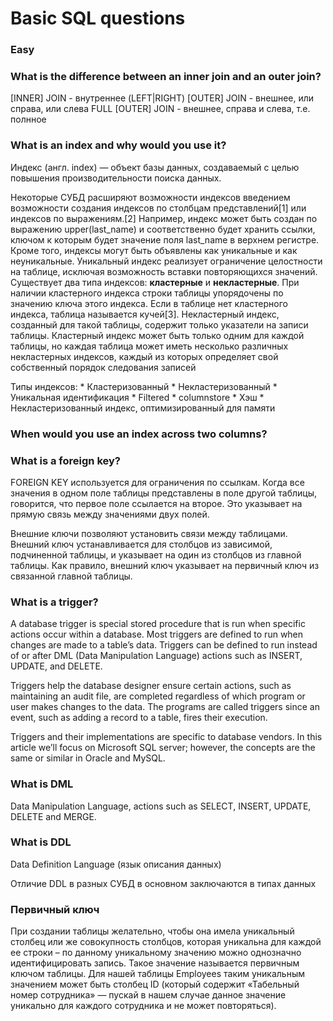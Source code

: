 # Basic SQL questions

### Easy

### What is the difference between an inner join and an outer join?

[INNER] JOIN - внутреннее
(LEFT|RIGHT) [OUTER] JOIN - внешнее, или справа, или слева
FULL [OUTER] JOIN - внешнее, справа и слева, т.е. полнное

### What is an index and why would you use it?

Индекс (англ. index) — объект базы данных, создаваемый с целью повышения производительности поиска данных.

Некоторые СУБД расширяют возможности индексов введением возможности создания индексов по столбцам представлений[1] или индексов по выражениям.[2] Например, индекс может быть создан по выражению upper(last_name) и соответственно будет хранить ссылки, ключом к которым будет значение поля last_name в верхнем регистре. Кроме того, индексы могут быть объявлены как уникальные и как неуникальные. Уникальный индекс реализует ограничение целостности на таблице, исключая возможность вставки повторяющихся значений.  
Существует два типа индексов: **кластерные** и **некластерные**. При наличии кластерного индекса строки таблицы упорядочены по значению ключа этого индекса. Если в таблице нет кластерного индекса, таблица называется кучей[3]. Некластерный индекс, созданный для такой таблицы, содержит только указатели на записи таблицы. Кластерный индекс может быть только одним для каждой таблицы, но каждая таблица может иметь несколько различных некластерных индексов, каждый из которых определяет свой собственный порядок следования записей

Типы индексов:
    * Кластеризованный
    * Некластеризованный
    * Уникальная идентификация
    * Filtered
    * columnstore
    * Хэш
    * Некластеризованный индекс, оптимизированный для памяти

### When would you use an index across two columns?

### What is a foreign key?

FOREIGN KEY используется для ограничения по ссылкам.
Когда все значения в одном поле таблицы представлены в поле другой таблицы, говорится, что первое поле ссылается на второе. Это указывает на прямую связь между значениями двух полей.

Внешние ключи позволяют установить связи между таблицами. Внешний ключ устанавливается для столбцов из зависимой, подчиненной таблицы, и указывает на один из столбцов из главной таблицы. Как правило, внешний ключ указывает на первичный ключ из связанной главной таблицы.

### What is a trigger?

A database trigger is special stored procedure that is run when specific actions occur within a database.  Most triggers are defined to run when changes are made to a table’s data.  Triggers can be defined to run instead of or after DML (Data Manipulation Language) actions such as INSERT, UPDATE, and DELETE.

Triggers help the database designer ensure certain actions, such as maintaining an audit file, are completed regardless of which program or user makes changes to the data.
The programs are called triggers since an event, such as adding a record to a table, fires their execution.

Triggers and their implementations are specific to database vendors.  In this article we’ll focus on Microsoft SQL server; however, the concepts are the same or similar in Oracle and MySQL.

### What is DML

Data Manipulation Language, actions such as SELECT, INSERT, UPDATE, DELETE and MERGE.

### What is DDL

Data Definition Language  (язык описания данных)

Отличие DDL в разных СУБД в основном заключаются в типах данных

### Первичный ключ

При создании таблицы желательно, чтобы она имела уникальный столбец или же совокупность столбцов, которая уникальна для каждой ее строки – по данному уникальному значению можно однозначно идентифицировать запись. Такое значение называется первичным ключом таблицы. Для нашей таблицы Employees таким уникальным значением может быть столбец ID (который содержит «Табельный номер сотрудника» — пускай в нашем случае данное значение уникально для каждого сотрудника и не может повторяться).